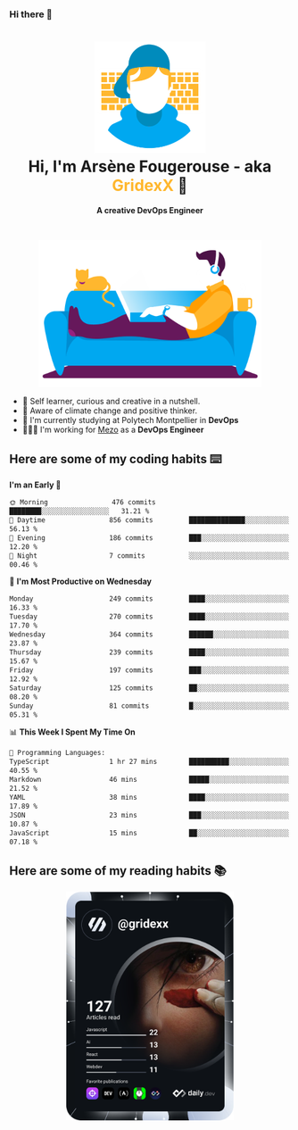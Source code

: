 ### Hi there 👋

<!--
**GridexX/gridexx** is a ✨ _special_ ✨ repository because its `README.md` (this file) appears on your GitHub profile.

Here are some ideas to get you started:

- 🔭 I’m currently working on ...
- 🌱 I’m currently learning ...
- 👯 I’m looking to collaborate on ...
- 🤔 I’m looking for help with ...
- 💬 Ask me about ...
- 📫 How to reach me: ...
- 😄 Pronouns: ...
- ⚡ Fun fact: ...
-->


<!-- Header -->
<h1 align="center">
  <img src="./images/user_profile.png" width="200">
  <br>
  Hi, I'm Arsène Fougerouse - aka <span style="color:#ffb72e">GridexX</span> 👋
</h1>


<p align="center">
  <b>A creative DevOps Engineer </b>
</p>
<br/>
<p align="center">
  <img src="./images/man_couch.png" width="400">
</p>

- 🎨 Self learner, curious and creative in a nutshell. 
- 🌱 Aware of climate change and positive thinker.
- 📕 I'm currently studying at Polytech Montpellier in **DevOps**
- 👨🏻‍💻 I'm working for [Mezo](https://meso-lr.umontpellier.fr/) as a **DevOps Engineer**


## Here are some of my coding habits ⌨️

<!-- Add a section about tech and Ops stack
  Like this one : https://github.com/Xanthus58#-tech-stack
-->
<!--START_SECTION:waka-->
**I'm an Early 🐤** 

```text
🌞 Morning                476 commits         ████████░░░░░░░░░░░░░░░░░   31.21 % 
🌆 Daytime                856 commits         ██████████████░░░░░░░░░░░   56.13 % 
🌃 Evening                186 commits         ███░░░░░░░░░░░░░░░░░░░░░░   12.20 % 
🌙 Night                  7 commits           ░░░░░░░░░░░░░░░░░░░░░░░░░   00.46 % 
```
📅 **I'm Most Productive on Wednesday** 

```text
Monday                   249 commits         ████░░░░░░░░░░░░░░░░░░░░░   16.33 % 
Tuesday                  270 commits         ████░░░░░░░░░░░░░░░░░░░░░   17.70 % 
Wednesday                364 commits         ██████░░░░░░░░░░░░░░░░░░░   23.87 % 
Thursday                 239 commits         ████░░░░░░░░░░░░░░░░░░░░░   15.67 % 
Friday                   197 commits         ███░░░░░░░░░░░░░░░░░░░░░░   12.92 % 
Saturday                 125 commits         ██░░░░░░░░░░░░░░░░░░░░░░░   08.20 % 
Sunday                   81 commits          █░░░░░░░░░░░░░░░░░░░░░░░░   05.31 % 
```


📊 **This Week I Spent My Time On** 

```text
💬 Programming Languages: 
TypeScript               1 hr 27 mins        ██████████░░░░░░░░░░░░░░░   40.55 % 
Markdown                 46 mins             █████░░░░░░░░░░░░░░░░░░░░   21.52 % 
YAML                     38 mins             ████░░░░░░░░░░░░░░░░░░░░░   17.89 % 
JSON                     23 mins             ███░░░░░░░░░░░░░░░░░░░░░░   10.87 % 
JavaScript               15 mins             ██░░░░░░░░░░░░░░░░░░░░░░░   07.18 % 
```


<!--END_SECTION:waka-->

## Here are some of my reading habits 📚
<div  align="center">
  <img src="./images/devcard.svg" width="300">
</div>
